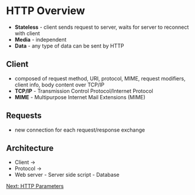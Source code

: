 # HTTP Overview
* **Stateless** - client sends request to server, waits for server to reconnect with client
* **Media** - independent 
* **Data** - any type of data can be sent by HTTP

## Client
* composed of request method, URI, protocol, MIME, request modifiers, client info, body content over TCP/IP
* **TCP/IP** - Transmission Control Protocol/Internet Protocol
* **MIME** - Multipurpose Internet Mail Extensions (MIME) 

## Requests
* new connection for each request/response exchange

## Architecture
* Client ->
* Protocol ->
* Web server - Server side script - Database

[Next: HTTP Parameters](http-parameters.md)


<!-- 
* Intro / Ice Breaker
	1. What’s your name?
	2. Where are you from?
	3. What background in programming do you have, if any? (HTML/CSS?, JS?, Ruby?, Python? etc)
	4. What do you want to do after you complete the class?
	5. Tell us about a time you met a famous person. If you didn’t, who would you like to meet?

* This is an ACCELERATED course
* Starts with language basics to build the foundation
* 5 weeks in, we switch gears to bleeding edge JS (ES6, React, Webpack, )
* Pre Reqs: 
	* HTML/CSS
	* Git
 -->